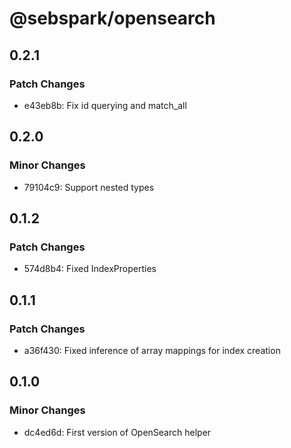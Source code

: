 # @sebspark/opensearch

## 0.2.1

### Patch Changes

- e43eb8b: Fix id querying and match_all

## 0.2.0

### Minor Changes

- 79104c9: Support nested types

## 0.1.2

### Patch Changes

- 574d8b4: Fixed IndexProperties<Date>

## 0.1.1

### Patch Changes

- a36f430: Fixed inference of array mappings for index creation

## 0.1.0

### Minor Changes

- dc4ed6d: First version of OpenSearch helper
